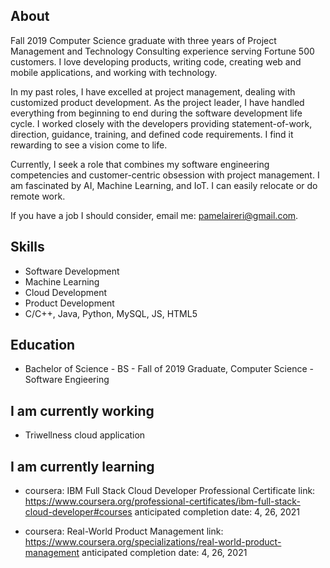 
## About
Fall 2019 Computer Science graduate with three years of Project Management and Technology Consulting experience serving Fortune 500 customers. I love developing products, writing code, creating web and mobile applications, and working with technology. 

In my past roles, I have excelled at project management, dealing with customized product development. As the project leader, I have handled everything from beginning to end during the software development life cycle. I worked closely with the developers providing statement-of-work, direction, guidance, training, and defined code requirements. I find it rewarding to see a vision come to life.

Currently, I seek a role that combines my software engineering competencies and customer-centric obsession with project management. I am fascinated by AI, Machine Learning, and IoT. I can easily relocate or do remote work. 

If you have a job I should consider, email me: pamelaireri@gmail.com.

## Skills
 - Software Development 
 - Machine Learning
 - Cloud Development
 - Product Development
 - C/C++, Java, Python, MySQL, JS, HTML5

## Education
 - Bachelor of Science - BS - Fall of 2019 Graduate, Computer Science - Software Engieering
 
## I am currently working 
 - Triwellness cloud application 
   
## I am currently learning
   
 - coursera: IBM Full Stack Cloud Developer Professional Certificate
      link: https://www.coursera.org/professional-certificates/ibm-full-stack-cloud-developer#courses
      anticipated completion date: 4, 26, 2021
      
 - coursera: Real-World Product Management
      link: https://www.coursera.org/specializations/real-world-product-management
      anticipated completion date: 4, 26, 2021
      


